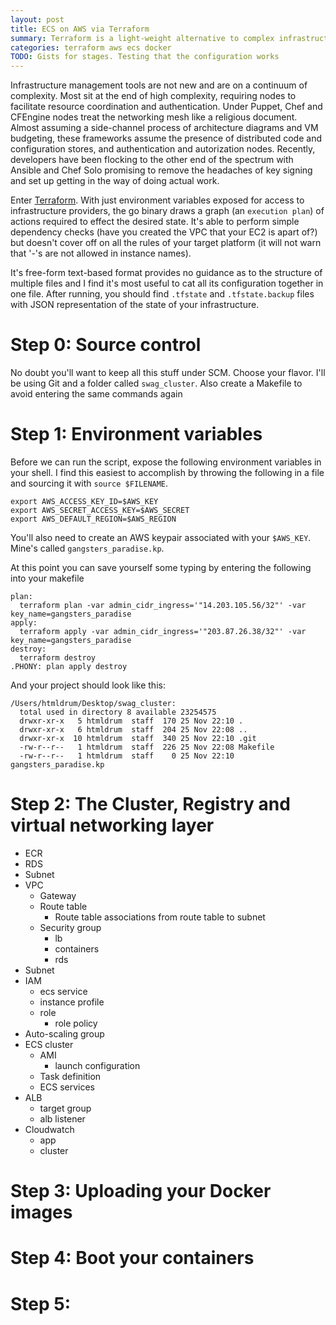 ```yaml
---
layout: post
title: ECS on AWS via Terraform
summary: Terraform is a light-weight alternative to complex infrastructure management tools that encourages deployment from an authorized host to many providers. In this post I walk through setting up a container registry, host and related infrastructure on Amazon Web Services.
categories: terraform aws ecs docker
TODO: Gists for stages. Testing that the configuration works
---
```

Infrastructure management tools are not new and are on a continuum of complexity. Most sit at the end of high complexity, requiring nodes to facilitate resource coordination and authentication. Under Puppet, Chef and CFEngine nodes treat the networking mesh like a religious document. Almost assuming a side-channel process of architecture diagrams and VM budgeting, these frameworks assume the presence of distributed code and configuration stores, and authentication and autorization nodes. Recently, developers have been flocking to the other end of the spectrum with Ansible and Chef Solo promising to remove the headaches of key signing and set up getting in the way of doing actual work.

Enter [Terraform](http://terraform.io/).
With just environment variables exposed for access to infrastructure providers, the go binary draws a graph (an `execution plan`) of actions required to effect the desired state. It's able to perform simple dependency checks (have you created the VPC that your EC2 is apart of?) but doesn't cover off on all the rules of your target platform (it will not warn that '-'s are not allowed in instance names).

It's free-form text-based format provides no guidance as to the structure of multiple files and I find it's most useful to cat all its configuration together in one file. After running, you should find `.tfstate` and `.tfstate.backup` files with JSON representation of the state of your infrastructure.

# Step 0: Source control
No doubt you'll want to keep all this stuff under SCM. Choose your flavor. I'll be using Git and a folder called `swag_cluster`. Also create a Makefile to avoid entering the same commands again

# Step 1: Environment variables
Before we can run the script, expose the following environment variables in your shell. I find this easiest to accomplish by throwing the following in a file and sourcing it with `source $FILENAME`.

```
export AWS_ACCESS_KEY_ID=$AWS_KEY
export AWS_SECRET_ACCESS_KEY=$AWS_SECRET
export AWS_DEFAULT_REGION=$AWS_REGION
```

You'll also need to create an AWS keypair associated with your `$AWS_KEY`. Mine's called `gangsters_paradise.kp`.

At this point you can save yourself some typing by entering the following into your makefile

```
plan:
  terraform plan -var admin_cidr_ingress='"14.203.105.56/32"' -var key_name=gangsters_paradise
apply:
  terraform apply -var admin_cidr_ingress='"203.87.26.38/32"' -var key_name=gangsters_paradise
destroy:
  terraform destroy
.PHONY: plan apply destroy
```

And your project should look like this:

```
/Users/htmldrum/Desktop/swag_cluster:
  total used in directory 8 available 23254575
  drwxr-xr-x   5 htmldrum  staff  170 25 Nov 22:10 .
  drwxr-xr-x   6 htmldrum  staff  204 25 Nov 22:08 ..
  drwxr-xr-x  10 htmldrum  staff  340 25 Nov 22:10 .git
  -rw-r--r--   1 htmldrum  staff  226 25 Nov 22:08 Makefile
  -rw-r--r--   1 htmldrum  staff    0 25 Nov 22:10 gangsters_paradise.kp
```

# Step 2: The Cluster, Registry and virtual networking layer

- ECR
- RDS
- Subnet
- VPC
  - Gateway
  - Route table
    - Route table associations from route table to subnet
  - Security group
    - lb
    - containers
    - rds
- Subnet
- IAM
  - ecs service
  - instance profile
  - role
    - role policy
- Auto-scaling group
- ECS cluster
  - AMI
    - launch configuration
  - Task definition
  - ECS services
- ALB
  - target group
  - alb listener
- Cloudwatch
  - app
  - cluster

# Step 3: Uploading your Docker images

# Step 4: Boot your containers

# Step 5:
